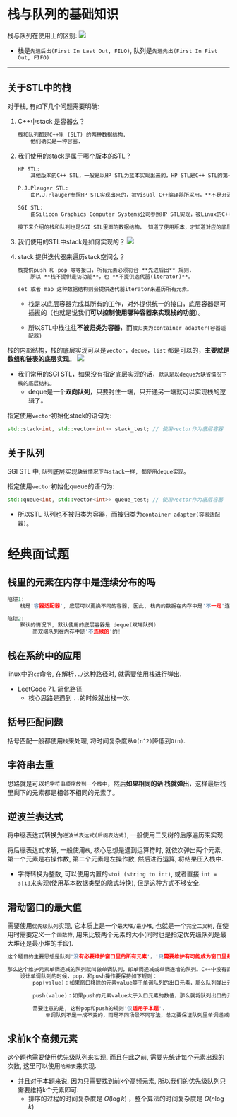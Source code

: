 # 栈与队列的基础知识
栈与队列在使用上的区别:
![](https://code-thinking-1253855093.file.myqcloud.com/pics/20210104235346563.png)
- 栈是`先进后出(First In Last Out, FILO)`, 队列是`先进先出(First In Fist Out, FIFO)`

--- 
## 关于STL中的栈
对于栈, 有如下几个问题需要明确:
1. C++中stack 是容器么？
    ```txt
    栈和队列都是C++里 (SLT) 的两种数据结构.
        他们确实是一种容器.
    ```

2. 我们使用的stack是属于哪个版本的STL？
    ```txt
    HP STL:
        其他版本的C++ STL，一般是以HP STL为蓝本实现出来的，HP STL是C++ STL的第一个实现版本，而且**开放源代码**。

    P.J.Plauger STL:
        由P.J.Plauger参照HP STL实现出来的，被Visual C++编译器所采用，**不是开源的**。

    SGI STL:
        由Silicon Graphics Computer Systems公司参照HP STL实现，被Linux的C++编译器GCC所采用，**SGI STL是开源软件**，源码可读性甚高。

    接下来介绍的栈和队列也是SGI STL里面的数据结构， 知道了使用版本，才知道对应的底层实现。
    ```

3. 我们使用的STL中stack是如何实现的？
![](https://code-thinking-1253855093.file.myqcloud.com/pics/20210104235434905.png)

4. stack 提供迭代器来遍历stack空间么？
    ```txt
    栈提供push 和 pop 等等接口，所有元素必须符合 **先进后出** 规则.
        所以 **栈不提供走访功能**，也 **不提供迭代器(iterator)**。

    set 或者 map 这种数据结构则会提供迭代器iterator来遍历所有元素。
    ```
   - 栈是以底层容器完成其所有的工作，对外提供统一的接口，底层容器是可插拔的（也就是说我们**可以控制使用哪种容器来实现栈的功能**）。

   - 所以STL中栈往往**不被归类为容器**，而`被归类为container adapter(容器适配器)`


栈的内部结构，栈的底层实现可以是`vector`，`deque`，`list` 都是可以的，**主要就是数组和链表的底层实现**。
![](https://code-thinking-1253855093.file.myqcloud.com/pics/20210104235459376.png)

- 我们常用的SGI STL，如果没有指定底层实现的话，`默认是以deque为缺省情况下栈的底层结构`。
  - deque是一个**双向队列**，只要封住一端，只开通另一端就可以实现栈的逻辑了。

指定使用`vector`初始化stack的语句为:
```cpp
std::stack<int, std::vector<int>> stack_test; // 使用vector作为底层容器
```

## 关于队列
SGI STL 中, `队列`底层实现`缺省情况下与stack一样, 都使用deque实现`。

指定使用`vector`初始化queue的语句为:
```cpp
std::queue<int, std::vector<int>> queue_test; // 使用vector作为底层容器
```
- 所以STL 队列也不被归类为容器，而被归类为`container adapter(容器适配器)`。


# 经典面试题
## 栈里的元素在内存中是连续分布的吗
```cpp
陷阱1:
    栈是'容器适配器', 底层可以更换不同的容器, 因此, 栈内的数据在内存中是'不一定'连续分布的. 

陷阱2:
    默认的情况下, 默认使用的底层容器是 deque(双端队列)
        而双端队列在内存中是'不连续的'的!
```

## 栈在系统中的应用
linux中的`cd`命令, 在解析`../`这种路径时, 就需要使用栈进行弹出.
- LeetCode 71. 简化路径
  - 核心思路是遇到 `..`的时候就出栈一次.

## 括号匹配问题
括号匹配一般都使用`栈`来处理, 将时间复杂度从`O(n^2)`降低到`O(n)`.

## 字符串去重
思路就是可以`把字符串顺序放到一个栈中`，然后**如果相同的话 栈就弹出**，这样最后栈里剩下的元素都是相邻不相同的元素了。

## 逆波兰表达式
将中缀表达式转换为`逆波兰表达式(后缀表达式)`, 一般使用二叉树的后序遍历来实现.

将后缀表达式求解, 一般使用`栈`, 核心思想是遇到运算符时, 就依次弹出两个元素, 第一个元素是右操作数, 第二个元素是左操作数, 然后进行运算, 将结果压入栈中.
- 字符转换为整数, 可以使用内置的`stoi (string to int)`, 或者直接 `int = s[i]`来实现(使用基本数据类型的隐式转换), 但是这种方式不够安全.


## 滑动窗口的最大值
需要使用`优先级队列`实现, 它本质上是一个`最大堆/最小堆`, 也就是一个`完全二叉树`, 在使用时需要定义一个`函数符`, 用来比较两个元素的大小(同时也是指定优先级队列是最大堆还是最小堆的手段). 
```cpp
这个题目的主要思想是队列'没有必要维护窗口里的所有元素'，'只需要维护有可能成为窗口里最大值的元素'就可以了，同时保证队列里的元素数值是由大到小的。

那么这个维护元素单调递减的队列就叫做单调队列，即单调递减或单调递增的队列。C++中没有直接支持单调队列，需要我们自己来一个单调队列.
    设计单调队列的时候，pop，和push操作要保持如下规则：
        pop(value)：如果窗口移除的元素value等于单调队列的出口元素，那么队列弹出元素，否则不用任何操作

        push(value)：如果push的元素value大于入口元素的数值，那么就将队列出口的元素弹出，直到push元素的数值小于等于队列入口元素的数值为止

        需要注意的是, 这种pop和push的规则'仅适用于本题'.
            单调队列不是一成不变的，而是不同场景不同写法，总之要保证队列里单调递减或递增的原则，所以叫做单调队列。
```

## 求前k个高频元素
这个题也需要使用优先级队列来实现, 而且在此之前, 需要先统计每个元素出现的次数, 这里可以使用`哈希表`来实现.
- 并且对于本题来说, 因为只需要找到前k个高频元素, 所以我们的优先级队列只需要维持k个元素即可.
  - 排序的过程的时间复杂度是 $O(\log k)$ ，整个算法的时间复杂度是 $O(n\log k)$


